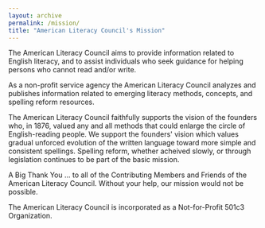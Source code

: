 ```yaml
---
layout: archive
permalink: /mission/
title: "American Literacy Council's Mission"
---
```


The American Literacy Council aims to provide information related to English literacy, and to assist individuals who seek guidance for helping persons who cannot read and/or write.

As a non-profit service agency the American Literacy Council analyzes and publishes information related to emerging literacy methods, concepts, and spelling reform resources.

The American Literacy Council faithfully supports the vision of the founders who, in 1876, valued any and all methods that could enlarge the circle of English-reading people. We support the founders' vision which values gradual unforced evolution of the written language toward more simple and consistent spellings. Spelling reform, whether acheived slowly, or through legislation continues to be part of the basic mission.

A Big Thank You ...
to all of the Contributing Members and Friends of the American Literacy Council. Without your help, our mission would not be possible.

The American Literacy Council is incorporated as a Not-for-Profit 501c3 Organization.
